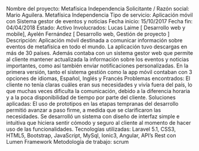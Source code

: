 Nombre del proyecto: Metafísica Independencia
Solicitante / Razón social: Mario Aguilera. Metafísica Independencia
Tipo de servicio: Aplicación móvil con Sistema gestor de eventos y noticias
Fecha inicio: 15/10/2017	Fecha fin: 04/04/2018
Estado: Activo
Involucrados: Lucas Laime [ Desarrollo web y mobile], Ayelén Fernández  [ Desarrollo web, Gestión de proyecto ]
Descripción: Aplicación móvil destinada a comunicar información sobre eventos de metafísica en todo el mundo. La aplicación tuvo descargas en más de 30 países. Además contaba con un sistema gestor web que permite al cliente mantener actualizada la información sobre los eventos y noticias importantes, como así también enviar notificaciones personalizadas. En la primera versión, tanto el sistema gestión como la app móvil contaban con 3 opciones de idiomas, Español, Inglés y Francés
Problemas encontrados: El cliente no tenía claras cuáles eran sus necesidades y vivía fuera del país, lo que muchas veces dificulta la comunicación, debido a la diferencia horaria y a la poca disponibilidad de tiempo por parte del cliente.
Soluciones aplicadas: El uso de prototipos en las etapas tempranas del desarrollo permitió avanzar a paso firme, a medida que se clarificaron las necesidades. Se desarrolló un sistema con diseño de interfaz simple e intuitiva que hiciera sentir cómodo y seguro al cliente al momento de hacer uso de las funcionalidades.
Tecnologías utilizadas:  Laravel 5.1, CSS3, HTML5, Bootstrap, JavaScript, MySql, Ionic3, Angular,  API’s Rest con Lumen Framework
Metodología de trabajo: scrum
